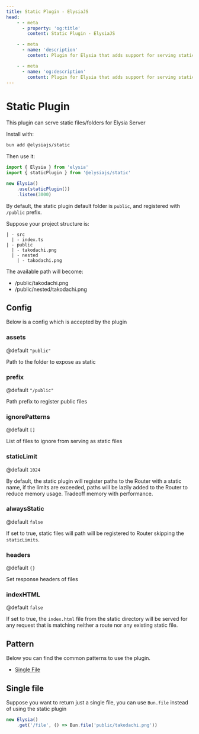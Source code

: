 ```yaml
---
title: Static Plugin - ElysiaJS
head:
    - - meta
      - property: 'og:title'
        content: Static Plugin - ElysiaJS

    - - meta
      - name: 'description'
        content: Plugin for Elysia that adds support for serving static files/folders for Elysia Server. Start by installing the plugin with "bun add @elysiajs/static".

    - - meta
      - name: 'og:description'
        content: Plugin for Elysia that adds support for serving static files/folders for Elysia Server. Start by installing the plugin with "bun add @elysiajs/static".
---
```


# Static Plugin
This plugin can serve static files/folders for Elysia Server

Install with:
```bash
bun add @elysiajs/static
```

Then use it:
```typescript
import { Elysia } from 'elysia'
import { staticPlugin } from '@elysiajs/static'

new Elysia()
    .use(staticPlugin())
    .listen(3000)
```

By default, the static plugin default folder is `public`, and registered with `/public` prefix.

Suppose your project structure is:
```
| - src
  | - index.ts
| - public
  | - takodachi.png
  | - nested
    | - takodachi.png
```

The available path will become:
- /public/takodachi.png
- /public/nested/takodachi.png

## Config
Below is a config which is accepted by the plugin

### assets
@default `"public"`

Path to the folder to expose as static

### prefix
@default `"/public"`

Path prefix to register public files

### ignorePatterns
@default `[]`

List of files to ignore from serving as static files

### staticLimit
@default `1024`

By default, the static plugin will register paths to the Router with a static name, if the limits are exceeded, paths will be lazily added to the Router to reduce memory usage.
Tradeoff memory with performance.

### alwaysStatic
@default `false`

If set to true, static files will path will be registered to Router skipping the `staticLimits`.

### headers
@default `{}`

Set response headers of files

### indexHTML
@default `false`

If set to true, the `index.html` file from the static directory will be served for any request that is matching neither a route nor any existing static file.

## Pattern
Below you can find the common patterns to use the plugin.

- [Single File](#single-file)

## Single file
Suppose you want to return just a single file, you can use `Bun.file` instead of using the static plugin
```typescript
new Elysia()
    .get('/file', () => Bun.file('public/takodachi.png'))
```
